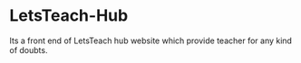 # LetsTeach-Hub
Its a front end of LetsTeach hub website which provide teacher for any kind of doubts.
